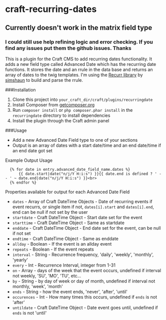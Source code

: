 craft-recurring-dates
=====================

## Currently doesn't work in the matrix field type

### I could still use help refining logic and error checking. If you find any issues put them the github issues. Thanks

This is a plugin for the Craft CMS to add recurring dates functionality. It adds a new field type called Advanced Date which has the recurring date functions. It stores the date and an rrule in the data base and returns an array of dates to the twig templates. I'm using the [Recurr library](https://github.com/simshaun/recurr) by [simshaun](https://github.com/simshaun) to build and parse the rrule.

###Installation

1. Clone this project into `your_craft_dir/craft/plugins/recurringdate`
2. Install Composer from [getcomposer.org](https://getcomposer.org/doc/00-intro.md#installation-nix) 
3. Run `composer install` or `php composer.phar install` in the `recurringdate` directory to install dependencies
4. Install the plugin through the Craft admin panel

###Usage

* Add a new Advanced Date Field type to one of your sections 
* Output is an array of dates with a start date/time and an end date/time if an end date got set

Example Output Usage
```
  {% for date in entry.advanced_date_field_name.dates %}
	  {{ date.start|date("n/j/Y H:i:s") }}{{ date.end is defined ? ' -- ' ~ date.end|date("n/j/Y H:i:s") }}<br>
  {% endfor %}
```

Properties available for output for each Advanced Date Field
* `dates` - Array of Craft DateTime Objects - Date of recurring events if event recurrs, or single item if not, `dates[i].start` and `dates[i].end`, end can be null if not set by the user
* `startdate` - Craft DateTime Object - Start date set for the event 
* `starttime` - Craft DateTime Object - Same as startdate
* `enddate` - Craft DateTime Object - End date set for the event, can be null if not set 
* `endtime` - Craft DateTime Object - Same as enddate
* `allday` - Boolean - If the event is an allday event
* `repeats` - Boolean - If the event repeats
* `interval` - String - Recurrence frequency, 'daily', 'weekly', 'monthly', 'yearly'
* `every` - Int - Recurrence Interval, integer from 1-31
* `on` - Array - days of the week that the event occurs, undefined if interval not weekly, 'SU', 'MO', 'TU', etc...
* `by` - String - by day of week or day of month, undefined if interval not monthly, 'week', 'month'
* `ends` - String - how the event ends, 'never', 'after', 'until'
* `occurences` - Int - How many times this occurs, undefined if `ends` is not 'after'
* `untildate` - Craft DateTime Object - Date event goes until, undefined if `ends` is not 'until'
